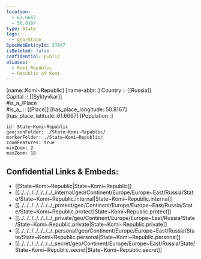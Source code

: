 ```yaml
---
location:
  - 61.6667
  - 50.8167
type: State
tags:
  - geo/State
SpocWebEntityId: 37047
isDeleted: false
confidential: public
aliases:
  - Komi Republic
  - Republic of Komi 
---
```

[name::Komi~Republic] 
[name-abbr::] 
Country :: [[Russia]]  
Capital :: [[Syktyvkar]]  
#is_a_/Place  
#is_a_ :: [[Place]] 
[has_place_longitude::50.8167] 
[has_place_latitude::61.6667] 
[Population::] 



```leaflet
id: State~Komi~Republic
geojsonFolder: ./State~Komi~Republic/
markerFolder: ./State~Komi~Republic/
zoomFeatures: true 
minZoom: 2 
maxZoom: 18
```


## Confidential Links & Embeds: 
- [[State~Komi~Republic|State~Komi~Republic]]  
- [[../../../../../../../_internal/geo/Continent/Europe/Europe~East/Russia/State/State~Komi~Republic.internal|State~Komi~Republic.internal]] 
- [[../../../../../../../_protect/geo/Continent/Europe/Europe~East/Russia/State/State~Komi~Republic.protect|State~Komi~Republic.protect]] 
- [[../../../../../../../_private/geo/Continent/Europe/Europe~East/Russia/State/State~Komi~Republic.private|State~Komi~Republic.private]] 
- [[../../../../../../../_personal/geo/Continent/Europe/Europe~East/Russia/State/State~Komi~Republic.personal|State~Komi~Republic.personal]] 
- [[../../../../../../../_secret/geo/Continent/Europe/Europe~East/Russia/State/State~Komi~Republic.secret|State~Komi~Republic.secret]] 
